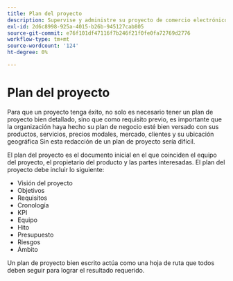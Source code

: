 ```yaml
---
title: Plan del proyecto
description: Supervise y administre su proyecto de comercio electrónico con un plan detallado del proyecto de comercio electrónico.
exl-id: 2d6c8998-925a-4015-b26b-945127cab805
source-git-commit: e76f101df47116f7b246f21f0fe0fa72769d2776
workflow-type: tm+mt
source-wordcount: '124'
ht-degree: 0%

---
```


# Plan del proyecto

Para que un proyecto tenga éxito, no solo es necesario tener un plan de proyecto bien detallado, sino que como requisito previo, es importante que la organización haya hecho su plan de negocio esté bien versado con sus productos, servicios, precios modales, mercado, clientes y su ubicación geográfica Sin esta redacción de un plan de proyecto sería difícil.

El plan del proyecto es el documento inicial en el que coinciden el equipo del proyecto, el propietario del producto y las partes interesadas. El plan del proyecto debe incluir lo siguiente:

- Visión del proyecto
- Objetivos
- Requisitos
- Cronología
- KPI
- Equipo
- Hito
- Presupuesto
- Riesgos
- Ámbito

Un plan de proyecto bien escrito actúa como una hoja de ruta que todos deben seguir para lograr el resultado requerido.
